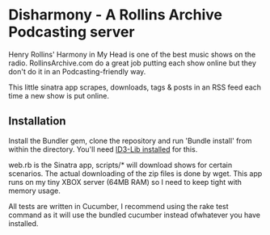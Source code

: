 Disharmony - A Rollins Archive Podcasting server
================================================

Henry Rollins' Harmony in My Head is one of the best music shows on the radio. RollinsArchive.com do a great job putting each show online but they don't do it in an Podcasting-friendly way.

This little sinatra app scrapes, downloads, tags & posts in an RSS feed each time a new show is put online.

Installation
------------

Install the Bundler gem, clone the repository and run 'Bundle install' from within the directory. You'll need [ID3-Lib installed](http://id3lib-ruby.rubyforge.org/doc/files/INSTALL.html) for this. 

web.rb is the Sinatra app, scripts/* will download shows for certain scenarios. The actual downloading of the zip files is done by wget. This app runs on my tiny XBOX server (64MB RAM) so I need to keep tight with memory usage.

All tests are written in Cucumber, I recommend using the rake test command as it will use the bundled cucumber instead ofwhatever you have installed.
